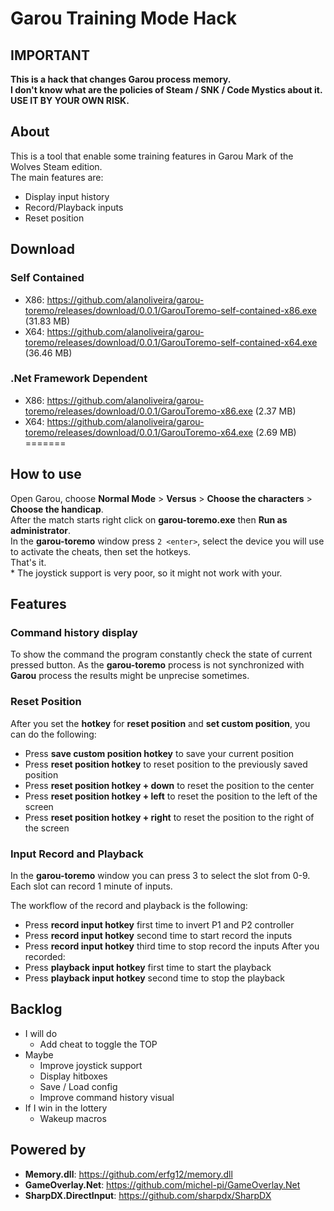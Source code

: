 # Garou Training Mode Hack


## IMPORTANT

**This is a hack that changes Garou process memory.**  
**I don't know what are the policies of Steam / SNK / Code Mystics about it.**  
**USE IT BY YOUR OWN RISK.**  

## About

This is a tool that enable some training features in Garou Mark of the Wolves Steam edition.  
The main features are:

  - Display input history
  - Record/Playback inputs
  - Reset position

## Download

### Self Contained
- X86: https://github.com/alanoliveira/garou-toremo/releases/download/0.0.1/GarouToremo-self-contained-x86.exe (31.83 MB)
- X64: https://github.com/alanoliveira/garou-toremo/releases/download/0.0.1/GarouToremo-self-contained-x64.exe (36.46 MB)

### .Net Framework Dependent
- X86: https://github.com/alanoliveira/garou-toremo/releases/download/0.0.1/GarouToremo-x86.exe (2.37 MB)
- X64: https://github.com/alanoliveira/garou-toremo/releases/download/0.0.1/GarouToremo-x64.exe (2.69 MB)
=======

## How to use

Open Garou, choose **Normal Mode** > **Versus** > **Choose the characters** > **Choose the handicap**.  
After the match starts right click on **garou-toremo.exe** then **Run as administrator**.  
In the **garou-toremo** window press `2 <enter>`, select the device you will use to activate the cheats, then set the hotkeys.  
That's it.  
\* The joystick support is very poor, so it might not work with your.


## Features

### Command history display

To show the command the program constantly check the state of current pressed button. As the **garou-toremo** process is not synchronized with **Garou** process the results might be unprecise sometimes.

### Reset Position

After you set the **hotkey** for **reset position** and **set custom position**, you can do the following:

- Press **save custom position hotkey** to save your current position
- Press **reset position hotkey** to reset position to the previously saved position
- Press **reset position hotkey + down** to reset the position to the center
- Press **reset position hotkey + left** to reset the position to the left of the screen
- Press **reset position hotkey + right** to reset the position to the right of the screen

### Input Record and Playback

In the **garou-toremo** window you can press 3 to select the slot from 0-9. Each slot can record 1 minute of inputs.  

The workflow of the record and playback is the following:  
  - Press **record input hotkey** first time to invert P1 and P2 controller
  - Press **record input hotkey** second time to start record the inputs
  - Press **record input hotkey** third time to stop record the inputs
After you recorded:  
  - Press **playback input hotkey** first time to start the playback
  - Press **playback input hotkey** second time to stop the playback

## Backlog

  - I will do
    - Add cheat to toggle the TOP
  - Maybe
    - Improve joystick support
    - Display hitboxes
    - Save / Load config
    - Improve command history visual
  - If I win in the lottery
    - Wakeup macros
    
## Powered by

- **Memory.dll**: https://github.com/erfg12/memory.dll
- **GameOverlay.Net**: https://github.com/michel-pi/GameOverlay.Net
- **SharpDX.DirectInput**: https://github.com/sharpdx/SharpDX

